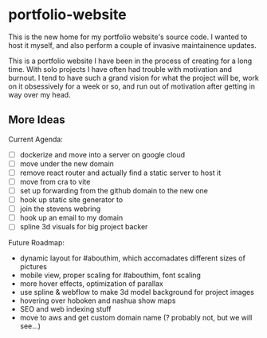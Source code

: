 # portfolio-website

This is the new home for my portfolio website's source code. I wanted to host it myself, and also perform a couple of invasive maintainence updates.

This is a portfolio website I have been in the process of creating for a long time. With solo projects I have often had trouble with motivation and burnout. I tend to have such a grand vision for what the project will be, work on it obsessively for a week or so, and run out of motivation after getting in way over my head.

## More Ideas

Current Agenda:

- [ ] dockerize and move into a server on google cloud
- [ ] move under the new domain
- [ ] remove react router and actually find a static server to host it
- [ ] move from cra to vite
- [ ] set up forwarding from the github domain to the new one
- [ ] hook up static site generator to
- [ ] join the stevens webring
- [ ] hook up an email to my domain
- [ ] spline 3d visuals for big project backer

Future Roadmap:

- dynamic layout for #abouthim, which accomadates different sizes of pictures
- mobile view, proper scaling for #abouthim, font scaling
- more hover effects, optimization of parallax
- use spline & webflow to make 3d model background for project images
- hovering over hoboken and nashua show maps
- SEO and web indexing stuff
- move to aws and get custom domain name (? probably not, but we will see...)
